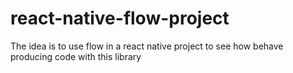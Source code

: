 # react-native-flow-project
The idea is to use flow in a react native project to see how behave producing code with this library
